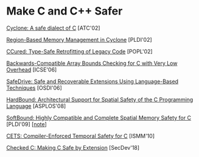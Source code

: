 # Make C and C++ Safer

[Cyclone: A safe dialect of C](http://trevorjim.com/papers/usenix2002.pdf) [ATC'02]

[Region-Based Memory Management in Cyclone](https://www.cs.umd.edu/projects/cyclone/papers/cyclone-regions.pdf) [PLDI'02]

[CCured: Type-Safe Retrofitting of Legacy Code](http://scottmcpeak.com/papers/ccured_popl02.pdf) [POPL'02]

[Backwards-Compatible Array Bounds Checking for C with Very Low Overhead](http://llvm.org/pubs/2006-05-24-SAFECode-BoundsCheck.pdf) [ICSE'06]

[SafeDrive: Safe and Recoverable Extensions Using Language-Based Techniques](http://ivy.cs.berkeley.edu/safedrive/safedrive-osdi06.pdf) [OSDI'06]

[HardBound: Architectural Support for Spatial Safety of the C Programming Language](https://www.cis.upenn.edu/acg/papers/asplos08_hardbound.pdf) [ASPLOS'08]

[SoftBound: Highly Compatible and Complete Spatial Memory Safety for C](https://www.cis.upenn.edu/acg/papers/pldi09_softbound.pdf) [PLDI'09] \[[note](notes/softbound.md)\]

[CETS: Compiler-Enforced Temporal Safety for C](http://www.cis.upenn.edu/acg/papers/ismm10_cets.pdf) [ISMM'10]

[Checked C: Making C Safe by Extension](https://www.microsoft.com/en-us/research/uploads/prod/2018/09/checkedc-secdev2018-preprint.pdf) [SecDev'18]


